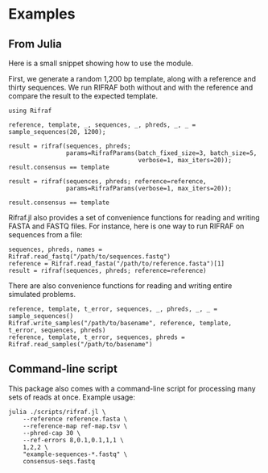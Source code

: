 # Examples

## From Julia

Here is a small snippet showing how to use the module.

First, we generate a random 1,200 bp template, along with a reference
and thirty sequences. We run RIFRAF both without and with the
reference and compare the result to the expected template.

```@repl
using Rifraf

reference, template, _, sequences, _, phreds, _, _ = sample_sequences(20, 1200);

result = rifraf(sequences, phreds;
                params=RifrafParams(batch_fixed_size=3, batch_size=5,
                                    verbose=1, max_iters=20));
result.consensus == template

result = rifraf(sequences, phreds; reference=reference,
                params=RifrafParams(verbose=1, max_iters=20));

result.consensus == template
```

Rifraf.jl also provides a set of convenience functions for reading and
writing FASTA and FASTQ files. For instance, here is one way to run
RIFRAF on sequences from a file:

```
sequences, phreds, names = Rifraf.read_fastq("/path/to/sequences.fastq")
reference = Rifraf.read_fasta("/path/to/reference.fasta")[1]
result = rifraf(sequences, phreds; reference=reference)
```

There are also convenience functions for reading and writing entire
simulated problems.

```
reference, template, t_error, sequences, _, phreds, _, _ = sample_sequences()
Rifraf.write_samples("/path/to/basename", reference, template, t_error, sequences, phreds)
reference, template, t_error, sequences, phreds = Rifraf.read_samples("/path/to/basename")
```

## Command-line script

This package also comes with a command-line script for processing many
sets of reads at once. Example usage:

```
julia ./scripts/rifraf.jl \
    --reference reference.fasta \
    --reference-map ref-map.tsv \
    --phred-cap 30 \
    --ref-errors 8,0.1,0.1,1,1 \
    1,2,2 \
    "example-sequences-*.fastq" \
    consensus-seqs.fastq
```
